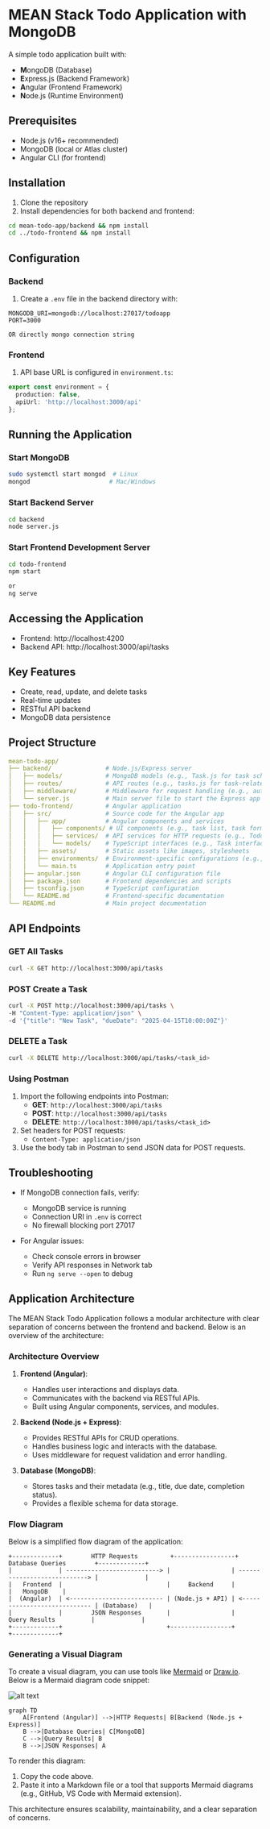 # MEAN Stack Todo Application with MongoDB

A simple todo application built with:
- **M**ongoDB (Database)
- **E**xpress.js (Backend Framework)
- **A**ngular (Frontend Framework)
- **N**ode.js (Runtime Environment)

## Prerequisites
- Node.js (v16+ recommended)
- MongoDB (local or Atlas cluster)
- Angular CLI (for frontend)

## Installation

1. Clone the repository
2. Install dependencies for both backend and frontend:
```bash
cd mean-todo-app/backend && npm install
cd ../todo-frontend && npm install
```

## Configuration

### Backend
1. Create a `.env` file in the backend directory with:
```env
MONGODB_URI=mongodb://localhost:27017/todoapp
PORT=3000

OR directly mongo connection string
```

### Frontend
1. API base URL is configured in `environment.ts`:
```typescript
export const environment = {
  production: false,
  apiUrl: 'http://localhost:3000/api'
};
```

## Running the Application

### Start MongoDB
```bash
sudo systemctl start mongod  # Linux
mongod                      # Mac/Windows
```

### Start Backend Server
```bash
cd backend
node server.js
```

### Start Frontend Development Server
```bash
cd todo-frontend
npm start

or 
ng serve
```

## Accessing the Application
- Frontend: http://localhost:4200
- Backend API: http://localhost:3000/api/tasks

## Key Features
- Create, read, update, and delete tasks
- Real-time updates
- RESTful API backend
- MongoDB data persistence

## Project Structure
``` yaml
mean-todo-app/
├── backend/               # Node.js/Express server
│   ├── models/            # MongoDB models (e.g., Task.js for task schema)
│   ├── routes/            # API routes (e.g., tasks.js for task-related endpoints)
│   ├── middleware/        # Middleware for request handling (e.g., authentication, logging)
│   └── server.js          # Main server file to start the Express app
├── todo-frontend/         # Angular application
│   ├── src/               # Source code for the Angular app
│   │   ├── app/           # Angular components and services
│   │   │   ├── components/ # UI components (e.g., task list, task form)
│   │   │   ├── services/  # API services for HTTP requests (e.g., TodoService)
│   │   │   └── models/    # TypeScript interfaces (e.g., Task interface)
│   │   ├── assets/        # Static assets like images, stylesheets
│   │   ├── environments/  # Environment-specific configurations (e.g., API URLs)
│   │   └── main.ts        # Application entry point
│   ├── angular.json       # Angular CLI configuration file
│   ├── package.json       # Frontend dependencies and scripts
│   ├── tsconfig.json      # TypeScript configuration
│   └── README.md          # Frontend-specific documentation
└── README.md              # Main project documentation
```

## API Endpoints

### GET All Tasks
```bash
curl -X GET http://localhost:3000/api/tasks
```

### POST Create a Task
```bash
curl -X POST http://localhost:3000/api/tasks \
-H "Content-Type: application/json" \
-d '{"title": "New Task", "dueDate": "2025-04-15T10:00:00Z"}'
```

### DELETE a Task
```bash
curl -X DELETE http://localhost:3000/api/tasks/<task_id>
```

### Using Postman
1. Import the following endpoints into Postman:
   - **GET**: `http://localhost:3000/api/tasks`
   - **POST**: `http://localhost:3000/api/tasks`
   - **DELETE**: `http://localhost:3000/api/tasks/<task_id>`
2. Set headers for POST requests:
   - `Content-Type: application/json`
3. Use the body tab in Postman to send JSON data for POST requests.

## Troubleshooting
- If MongoDB connection fails, verify:
  - MongoDB service is running
  - Connection URI in `.env` is correct
  - No firewall blocking port 27017

- For Angular issues:
  - Check console errors in browser
  - Verify API responses in Network tab
  - Run `ng serve --open` to debug

## Application Architecture

The MEAN Stack Todo Application follows a modular architecture with clear separation of concerns between the frontend and backend. Below is an overview of the architecture:

### Architecture Overview
1. **Frontend (Angular)**:
   - Handles user interactions and displays data.
   - Communicates with the backend via RESTful APIs.
   - Built using Angular components, services, and modules.

2. **Backend (Node.js + Express)**:
   - Provides RESTful APIs for CRUD operations.
   - Handles business logic and interacts with the database.
   - Uses middleware for request validation and error handling.

3. **Database (MongoDB)**:
   - Stores tasks and their metadata (e.g., title, due date, completion status).
   - Provides a flexible schema for data storage.

### Flow Diagram
Below is a simplified flow diagram of the application:

```
+-------------+        HTTP Requests         +-----------------+        Database Queries        +-------------+
|             | --------------------------> |                 | ----------------------------> |             |
|   Frontend  |                             |     Backend     |                                |   MongoDB    |
|  (Angular)  | <-------------------------- | (Node.js + API) | <---------------------------- | (Database)   |
|             |        JSON Responses       |                 |        Query Results          |             |
+-------------+                             +-----------------+                                +-------------+
```

### Generating a Visual Diagram
To create a visual diagram, you can use tools like [Mermaid](https://mermaid-js.github.io/mermaid/) or [Draw.io](https://app.diagrams.net/). Below is a Mermaid diagram code snippet:

![alt text](frontend/src/assets/image.png)

```mermaid
graph TD
    A[Frontend (Angular)] -->|HTTP Requests| B[Backend (Node.js + Express)]
    B -->|Database Queries| C[MongoDB]
    C -->|Query Results| B
    B -->|JSON Responses| A
```

To render this diagram:
1. Copy the code above.
2. Paste it into a Markdown file or a tool that supports Mermaid diagrams (e.g., GitHub, VS Code with Mermaid extension).

This architecture ensures scalability, maintainability, and a clear separation of concerns.
